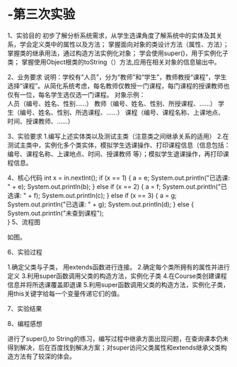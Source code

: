 # -第三次实验
1、实验目的
初步了解分析系统需求，从学生选课角度了解系统中的实体及其关系，学会定义类中的属性以及方法；
掌握面向对象的类设计方法（属性、方法）；
掌握类的继承用法，通过构造方法实例化对象；
学会使用super()，用于实例化子类；
掌握使用Object根类的toString（）方法,应用在相关对象的信息输出中。

2、业务要求
说明：学校有“人员”，分为“教师”和“学生”，教师教授“课程”，学生选择“课程”。从简化系统考虑，每名教师仅教授一门课程，每门课程的授课教师也仅有一位，每名学生选仅选一门课程。
对象示例：	
人员（编号、姓名、性别……）
教师（编号、姓名、性别、所授课程、……）
学生（编号、姓名、性别、所选课程、……）
课程（编号、课程名称、上课地点、时间、授课教师、……）

3、实验要求
1.编写上述实体类以及测试主类（注意类之间继承关系的适用）
2.在测试主类中，实例化多个类实体，模拟学生选课操作、打印课程信息（信息包括：编号、课程名称、上课地点、时间、授课教师 等）；模拟学生退课操作，再打印课程信息。

4、核心代码
 int x = in.nextInt();
            if (x == 1) {
                a = e;
                System.out.println("已选课: " + e);
                System.out.println(b);
            } else if (x == 2) {
                a = f;
                System.out.println("已选课: " + f);
                System.out.println(c);
            } else if (x == 3) {
                a = g;
                System.out.println("已选课: " + g);
                System.out.println(d);
            } else {
                System.out.println("未查到课程");  
            }
5、流程图

如图。
          
6、实验过程

1.确定父类与子类， 用extends函数进行连接。
2.确定每个类所拥有的属性并进行定义
3.利用super函数调用父类的构造方法，实例化子类 
4.在Course类创建课程信息并将所选课覆盖即退课
5.利用super函数调用父类的构造方法，实例化子类，用this关键字给每一个变量传递它们的值。


7、实验结果

8、编程感想

进行了super(),to String的练习，编写过程中继承方面出现问题，在查询课本仍未得到解决，后在百度找到解决方案；对super访问父类属性和extends继承父类构造方法有了较深的体会。
